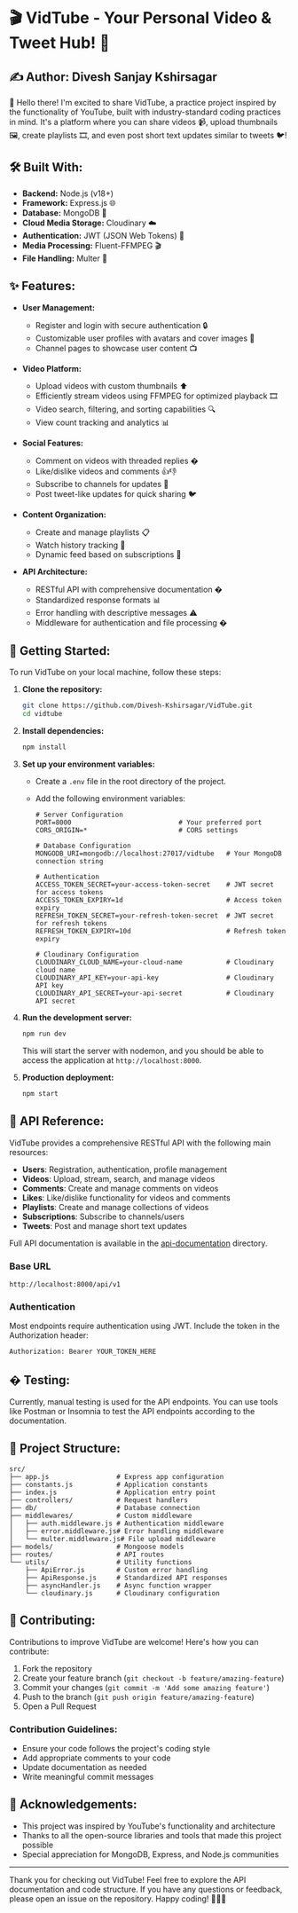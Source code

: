 # 🎬 VidTube - Your Personal Video & Tweet Hub! 🚀

## ✍️ Author: Divesh Sanjay Kshirsagar

👋 Hello there! I'm excited to share VidTube, a practice project inspired by the functionality of YouTube, built with industry-standard coding practices in mind. It's a platform where you can share videos 📹, upload thumbnails 🖼️, create playlists 🎞️, and even post short text updates similar to tweets 🐦!

## 🛠️ Built With:

* **Backend:** Node.js (v18+)
* **Framework:** Express.js 🌐
* **Database:** MongoDB 🍃
* **Cloud Media Storage:** Cloudinary ☁️
* **Authentication:** JWT (JSON Web Tokens) 🔑
* **Media Processing:** Fluent-FFMPEG 🎬
* **File Handling:** Multer 📁

## ✨ Features:

* **User Management:** 
  * Register and login with secure authentication 🔒
  * Customizable user profiles with avatars and cover images 👤
  * Channel pages to showcase user content 📺

* **Video Platform:**
  * Upload videos with custom thumbnails ⬆️
  * Efficiently stream videos using FFMPEG for optimized playback 🎞️
  * Video search, filtering, and sorting capabilities 🔍
  * View count tracking and analytics 📊

* **Social Features:**
  * Comment on videos with threaded replies �
  * Like/dislike videos and comments 👍👎
  * Subscribe to channels for updates 🔔
  * Post tweet-like updates for quick sharing 🐦

* **Content Organization:**
  * Create and manage playlists 📋
  * Watch history tracking 📜
  * Dynamic feed based on subscriptions 📱

* **API Architecture:**
  * RESTful API with comprehensive documentation �
  * Standardized response formats 📊
  * Error handling with descriptive messages ⚠️
  * Middleware for authentication and file processing �

## 🚀 Getting Started:

To run VidTube on your local machine, follow these steps:

1. **Clone the repository:**
    ```bash
    git clone https://github.com/Divesh-Kshirsagar/VidTube.git
    cd vidtube
    ```

2. **Install dependencies:**
    ```bash
    npm install
    ```

3. **Set up your environment variables:**
    * Create a `.env` file in the root directory of the project.
    * Add the following environment variables:

        ```env
        # Server Configuration
        PORT=8000                           # Your preferred port
        CORS_ORIGIN=*                       # CORS settings

        # Database Configuration
        MONGODB_URI=mongodb://localhost:27017/vidtube   # Your MongoDB connection string

        # Authentication
        ACCESS_TOKEN_SECRET=your-access-token-secret    # JWT secret for access tokens
        ACCESS_TOKEN_EXPIRY=1d                          # Access token expiry
        REFRESH_TOKEN_SECRET=your-refresh-token-secret  # JWT secret for refresh tokens
        REFRESH_TOKEN_EXPIRY=10d                        # Refresh token expiry

        # Cloudinary Configuration
        CLOUDINARY_CLOUD_NAME=your-cloud-name           # Cloudinary cloud name
        CLOUDINARY_API_KEY=your-api-key                 # Cloudinary API key
        CLOUDINARY_API_SECRET=your-api-secret           # Cloudinary API secret
        ```

4. **Run the development server:**
    ```bash
    npm run dev
    ```

    This will start the server with nodemon, and you should be able to access the application at `http://localhost:8000`.

5. **Production deployment:**
    ```bash
    npm start
    ```

## 📡 API Reference:

VidTube provides a comprehensive RESTful API with the following main resources:

* **Users**: Registration, authentication, profile management
* **Videos**: Upload, stream, search, and manage videos
* **Comments**: Create and manage comments on videos
* **Likes**: Like/dislike functionality for videos and comments
* **Playlists**: Create and manage collections of videos
* **Subscriptions**: Subscribe to channels/users
* **Tweets**: Post and manage short text updates

Full API documentation is available in the [api-documentation](./api-documentation/index.md) directory.

### Base URL

```
http://localhost:8000/api/v1
```

### Authentication

Most endpoints require authentication using JWT. Include the token in the Authorization header:

```
Authorization: Bearer YOUR_TOKEN_HERE
```

## � Testing:

Currently, manual testing is used for the API endpoints. You can use tools like Postman or Insomnia to test the API endpoints according to the documentation.

## 🔧 Project Structure:

```
src/
├── app.js                 # Express app configuration
├── constants.js           # Application constants
├── index.js               # Application entry point
├── controllers/           # Request handlers
├── db/                    # Database connection
├── middlewares/           # Custom middleware
│   ├── auth.middleware.js # Authentication middleware
│   ├── error.middleware.js# Error handling middleware
│   └── multer.middleware.js# File upload middleware
├── models/                # Mongoose models
├── routes/                # API routes
└── utils/                 # Utility functions
    ├── ApiError.js        # Custom error handling
    ├── ApiResponse.js     # Standardized API responses
    ├── asyncHandler.js    # Async function wrapper
    └── cloudinary.js      # Cloudinary configuration
```

## 🤝 Contributing:

Contributions to improve VidTube are welcome! Here's how you can contribute:

1. Fork the repository
2. Create your feature branch (`git checkout -b feature/amazing-feature`)
3. Commit your changes (`git commit -m 'Add some amazing feature'`)
4. Push to the branch (`git push origin feature/amazing-feature`)
5. Open a Pull Request

### Contribution Guidelines:
- Ensure your code follows the project's coding style
- Add appropriate comments to your code
- Update documentation as needed
- Write meaningful commit messages

## 🎉 Acknowledgements:

- This project was inspired by YouTube's functionality and architecture
- Thanks to all the open-source libraries and tools that made this project possible
- Special appreciation for MongoDB, Express, and Node.js communities

-----

Thank you for checking out VidTube! Feel free to explore the API documentation and code structure. If you have any questions or feedback, please open an issue on the repository. Happy coding! 👨‍💻🚀
